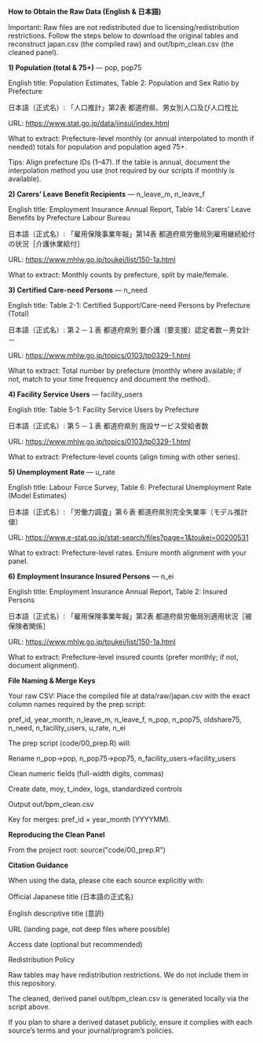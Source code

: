 **How to Obtain the Raw Data (English & 日本語)**

Important: Raw files are not redistributed due to licensing/redistribution restrictions. Follow the steps below to download the original tables and reconstruct japan.csv (the compiled raw) and out/bpm_clean.csv (the cleaned panel).

**1) Population (total & 75+)** — pop, pop75

English title: Population Estimates, Table 2: Population and Sex Ratio by Prefecture

日本語（正式名）: 「人口推計」第2表 都道府県、男女別人口及び人口性比

URL: https://www.stat.go.jp/data/jinsui/index.html

What to extract: Prefecture-level monthly (or annual interpolated to month if needed) totals for population and population aged 75+.

Tips: Align prefecture IDs (1–47). If the table is annual, document the interpolation method you use (not required by our scripts if monthly is available).

**2) Carers’ Leave Benefit Recipients** — n_leave_m, n_leave_f

English title: Employment Insurance Annual Report, Table 14: Carers’ Leave Benefits by Prefecture Labour Bureau

日本語（正式名）: 「雇用保険事業年報」第14表 都道府県労働局別雇用継続給付の状況［介護休業給付］

URL: https://www.mhlw.go.jp/toukei/list/150-1a.html

What to extract: Monthly counts by prefecture, split by male/female.

**3) Certified Care-need Persons** — n_need

English title: Table 2-1: Certified Support/Care-need Persons by Prefecture (Total)

日本語（正式名）: 第２－１表 都道府県別 要介護（要支援）認定者数－男女計－

URL: https://www.mhlw.go.jp/topics/0103/tp0329-1.html

What to extract: Total number by prefecture (monthly where available; if not, match to your time frequency and document the method).

**4) Facility Service Users** — facility_users

English title: Table 5-1: Facility Service Users by Prefecture

日本語（正式名）: 第５－１表 都道府県別 施設サービス受給者数

URL: https://www.mhlw.go.jp/topics/0103/tp0329-1.html

What to extract: Prefecture-level counts (align timing with other series).

**5) Unemployment Rate** — u_rate

English title: Labour Force Survey, Table 6: Prefectural Unemployment Rate (Model Estimates)

日本語（正式名）: 「労働力調査」第６表 都道府県別完全失業率（モデル推計値）

URL: https://www.e-stat.go.jp/stat-search/files?page=1&toukei=00200531

What to extract: Prefecture-level rates. Ensure month alignment with your panel.

**6) Employment Insurance Insured Persons** — n_ei

English title: Employment Insurance Annual Report, Table 2: Insured Persons

日本語（正式名）: 「雇用保険事業年報」第2表 都道府県労働局別適用状況［被保険者関係］

URL: https://www.mhlw.go.jp/toukei/list/150-1a.html

What to extract: Prefecture-level insured counts (prefer monthly; if not, document alignment).

**File Naming & Merge Keys**

Your raw CSV: Place the compiled file at
data/raw/japan.csv
with the exact column names required by the prep script:

pref_id, year_month, n_leave_m, n_leave_f,
n_pop, n_pop75, oldshare75, n_need, n_facility_users,
u_rate, n_ei

The prep script (code/00_prep.R) will:

Rename n_pop→pop, n_pop75→pop75, n_facility_users→facility_users

Clean numeric fields (full-width digits, commas)

Create date, moy, t_index, logs, standardized controls

Output out/bpm_clean.csv

Key for merges: pref_id × year_month (YYYYMM).

**Reproducing the Clean Panel**

From the project root:
source("code/00_prep.R") 

**Citation Guidance**

When using the data, please cite each source explicitly with:

Official Japanese title (日本語の正式名)

English descriptive title (意訳)

URL (landing page, not deep files where possible)

Access date (optional but recommended)

Redistribution Policy

Raw tables may have redistribution restrictions. We do not include them in this repository.

The cleaned, derived panel out/bpm_clean.csv is generated locally via the script above.

If you plan to share a derived dataset publicly, ensure it complies with each source’s terms and your journal/program’s policies.
